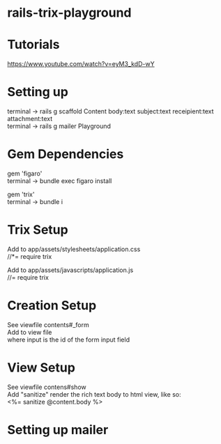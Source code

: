 # rails-trix-playground

# Tutorials
https://www.youtube.com/watch?v=eyM3_kdD-wY

# Setting up
terminal -> rails g scaffold Content body:text subject:text receipient:text attachment:text
\
terminal -> rails g mailer Playground

# Gem Dependencies
gem 'figaro'
\
terminal -> bundle exec figaro install

gem 'trix'
\
terminal -> bundle i

# Trix Setup
Add to app/assets/stylesheets/application.css
\
//*= require trix

Add to app/assets/javascripts/application.js
\
//= require trix

# Creation Setup
See viewfile contents#_form
\
Add to view file
\
<trix-editor input="content_body"></trix-editor>
where input is the id of the form input field

# View Setup
See viewfile contens#show
\
Add "sanitize" render the rich text body to html view, like so:
\
<%= sanitize @content.body %>

# Setting up mailer